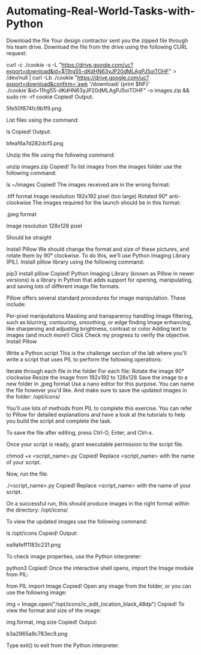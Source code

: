# Automating-Real-World-Tasks-with-Python
Download the file
Your design contractor sent you the zipped file through his team drive. Download the file from the drive using the following CURL request:

curl -c ./cookie -s -L "https://drive.google.com/uc?export=download&id=$11hg55-dKdHN63yJP20dMLAgPJ5oiTOHF" > /dev/null | curl -Lb ./cookie "https://drive.google.com/uc?export=download&confirm=`awk '/download/ {print $NF}' ./cookie`&id=11hg55-dKdHN63yJP20dMLAgPJ5oiTOHF" -o images.zip && sudo rm -rf cookie
Copied!
Output:

5fe50f874fc9b1f9.png

List files using the command:

ls
Copied!
Output:

bfeaf6a7d282dcf5.png

Unzip the file using the following command:

unzip images.zip
Copied!
To list images from the images folder use the following command:

ls ~/images
Copied!
The images received are in the wrong format:

.tiff format
Image resolution 192x192 pixel (too large)
Rotated 90° anti-clockwise
The images required for the launch should be in this format:

.jpeg format

Image resolution 128x128 pixel

Should be straight

Install Pillow
We should change the format and size of these pictures, and rotate them by 90° clockwise. To do this, we'll use Python Imaging Library (PIL). Install pillow library using the following command:

pip3 install pillow
Copied!
Python Imaging Library (known as Pillow in newer versions) is a library in Python that adds support for opening, manipulating, and saving lots of different image file formats.

Pillow offers several standard procedures for image manipulation. These include:

Per-pixel manipulations
Masking and transparency handling
Image filtering, such as blurring, contouring, smoothing, or edge finding
Image enhancing, like sharpening and adjusting brightness, contrast or color
Adding text to images (and much more!)
Click Check my progress to verify the objective.
Install Pillow

Write a Python script
This is the challenge section of the lab where you'll write a script that uses PIL to perform the following operations:

Iterate through each file in the folder
For each file:
Rotate the image 90° clockwise
Resize the image from 192x192 to 128x128
Save the image to a new folder in .jpeg format
Use a nano editor for this purpose. You can name the file however you'd like. And make sure to save the updated images in the folder: /opt/icons/

You'll use lots of methods from PIL to complete this exercise. You can refer to Pillow for detailed explanations and have a look at the tutorials to help you build the script and complete the task.

To save the file after editing, press Ctrl-O, Enter, and Ctrl-x.

Once your script is ready, grant executable permission to the script file.

chmod +x <script_name>.py
Copied!
Replace <script_name> with the name of your script.

Now, run the file.

./<script_name>.py
Copied!
Replace <script_name> with the name of your script.

On a successful run, this should produce images in the right format within the directory: /opt/icons/

To view the updated images use the following command:

ls /opt/icons
Copied!
Output:

ea9afeff1183c231.png

To check image properties, use the Python interpreter:

python3
Copied!
Once the interactive shell opens, import the Image module from PIL:

from PIL import Image
Copied!
Open any image from the folder, or you can use the following image:

img = Image.open("/opt/icons/ic_edit_location_black_48dp")
Copied!
To view the format and size of the image:

img.format, img.size
Copied!
Output:

b3a2965a9c783ec9.png

Type exit() to exit from the Python interpreter.
